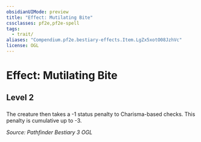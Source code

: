 ```yaml
---
obsidianUIMode: preview
title: "Effect: Mutilating Bite"
cssclasses: pf2e,pf2e-spell
tags:
  - trait/
aliases: "Compendium.pf2e.bestiary-effects.Item.LgZx5xotO08JzhVc"
license: OGL
---
```

# Effect: Mutilating Bite
## Level 2
### 






The creature then takes a -1 status penalty to Charisma-based checks. This penalty is cumulative up to -3.

*Source: Pathfinder Bestiary 3*
*OGL*